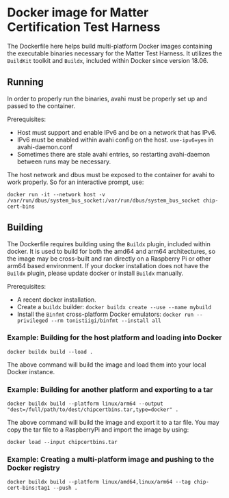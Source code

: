 # Docker image for Matter Certification Test Harness

The Dockerfile here helps build multi-platform Docker images containing the
executable binaries necessary for the Matter Test Harness. It utilizes the
`BuildKit` toolkit and `Buildx`, included within Docker since version 18.06.

## Running

In order to properly run the binaries, avahi must be properly set up and passed
to the container.

Prerequisites:

-   Host must support and enable IPv6 and be on a network that has IPv6.
-   IPv6 must be enabled within avahi config on the host. `use-ipv6=yes` in
    avahi-daemon.conf
-   Sometimes there are stale avahi entries, so restarting avahi-daemon between
    runs may be necessary.

The host network and dbus must be exposed to the container for avahi to work
properly. So for an interactive prompt, use:

```
docker run -it --network host -v /var/run/dbus/system_bus_socket:/var/run/dbus/system_bus_socket chip-cert-bins
```

## Building

The Dockerfile requires building using the `Buildx` plugin, included within
docker. It is used to build for both the amd64 and arm64 architectures, so the
image may be cross-built and ran directly on a Raspberry Pi or other arm64 based
environment. If your docker installation does not have the `Buildx` plugin,
please update docker or install `Buildx` manually.

Prerequisites:

-   A recent docker installation.
-   Create a `buildx` builder: `docker buildx create --use --name mybuild`
-   Install the `Binfmt` cross-platform Docker emulators:
    `docker run --privileged --rm tonistiigi/binfmt --install all`

### Example: Building for the host platform and loading into Docker

```
docker buildx build --load .
```

The above command will build the image and load them into your local Docker
instance.

### Example: Building for another platform and exporting to a tar

```
docker buildx build --platform linux/arm64 --output "dest=/full/path/to/dest/chipcertbins.tar,type=docker" .
```

The above command will build the image and export it to a tar file. You may copy
the tar file to a RaspberryPi and import the image by using:

```
docker load --input chipcertbins.tar
```

### Example: Creating a multi-platform image and pushing to the Docker registry

```
docker buildx build --platform linux/amd64,linux/arm64 --tag chip-cert-bins:tag1 --push .
```
